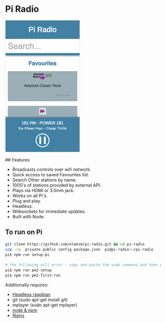 # Pi Radio

![Screen Shot](/images/Screen%20Shot.png)

## Features

* Broadcasts controls over wifi network.
* Quick access to saved Favourites list.
* Search Other stations by name.
* 1000's of stations provided by external API.
* Plays via HDMI or 3.5mm jack.
* Works on all Pi's.
* Plug and play.
* Headless.
* Websockets for immediate updates.
* Built with Node.

## To run on Pi

```bash
git clone https://github.com/olmesm/pi-radio.git && cd pi-radio
scp -rp  private public config package.json  pi@pi-radio:~/pi-radio
pi$ npm run setup-pi

# the following will error - copy and paste the sudo command and then proceed
pi$ npm run pm2-setup
pi$ npm run pm2-first-run
```

Additionally requires:
* [Headless raspbian](https://github.com/olmesm/peepopi/blob/master/setup-pi.md)
* git (sudo apt-get install git)
* mplayer (sudo apt-get mplayer)
* [node & npm](https://github.com/olmesm/peepopi/blob/master/setup-node.md)
* [Nginx](https://github.com/olmesm/pi-radio/blob/master/walkthrough/Manage-serving-with-Nginx.md)
